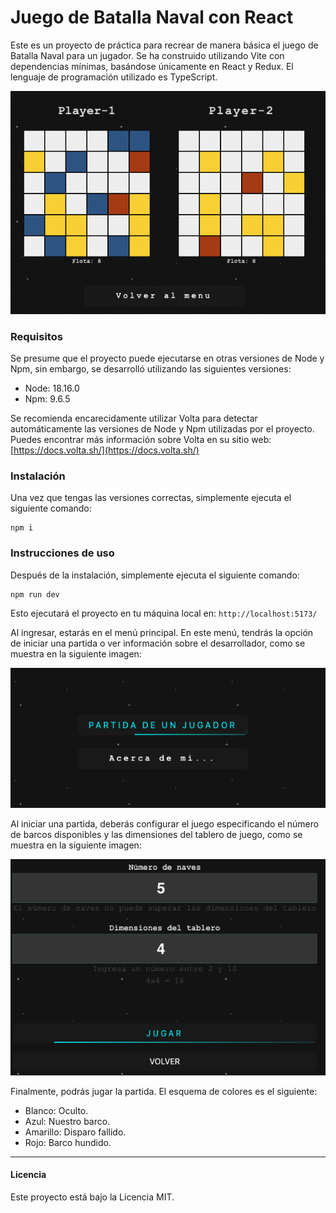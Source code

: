 # Juego de Batalla Naval con React

Este es un proyecto de práctica para recrear de manera básica el juego de Batalla Naval para un jugador. Se ha construido utilizando Vite con dependencias mínimas, basándose únicamente en React y Redux. El lenguaje de programación utilizado es TypeScript.

![Captura de pantalla del juego](README_IMG/03_partida.png)

### Requisitos

Se presume que el proyecto puede ejecutarse en otras versiones de Node y Npm, sin embargo, se desarrolló utilizando las siguientes versiones:

- Node: 18.16.0
- Npm: 9.6.5

Se recomienda encarecidamente utilizar Volta para detectar automáticamente las versiones de Node y Npm utilizadas por el proyecto. Puedes encontrar más información sobre Volta en su sitio web: [https://docs.volta.sh/](https://docs.volta.sh/)

### Instalación

Una vez que tengas las versiones correctas, simplemente ejecuta el siguiente comando:

```shell
npm i
```

### Instrucciones de uso

Después de la instalación, simplemente ejecuta el siguiente comando:

```
npm run dev
```

Esto ejecutará el proyecto en tu máquina local en: `http://localhost:5173/`

Al ingresar, estarás en el menú principal. En este menú, tendrás la opción de iniciar una partida o ver información sobre el desarrollador, como se muestra en la siguiente imagen:

![Captura de pantalla del menú principal](README_IMG/01_menu.png)

Al iniciar una partida, deberás configurar el juego especificando el número de barcos disponibles y las dimensiones del tablero de juego, como se muestra en la siguiente imagen:

![Captura de pantalla de la configuración del juego](README_IMG/02_configuracion.png)

Finalmente, podrás jugar la partida. El esquema de colores es el siguiente:
- Blanco: Oculto.
- Azul: Nuestro barco.
- Amarillo: Disparo fallido.
- Rojo: Barco hundido.

<hr/>

#### Licencia
Este proyecto está bajo la Licencia MIT.
